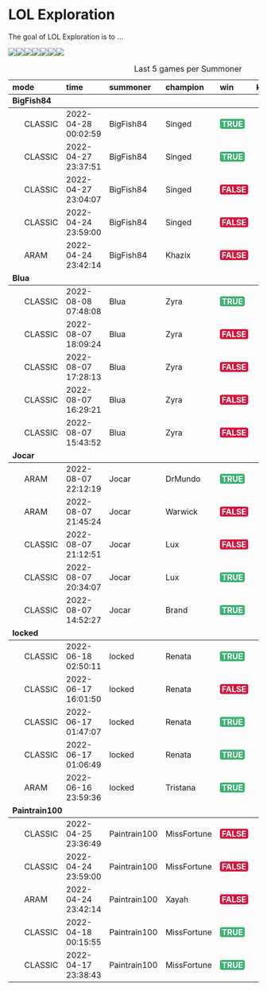 
<!-- README.md is generated from README.Rmd. Please edit that file -->

# LOL Exploration

<!-- badges: start -->
<!-- badges: end -->

The goal of LOL Exploration is to …

![](README_files/figure-gfm/unnamed-chunk-2-1.png)<!-- -->![](README_files/figure-gfm/unnamed-chunk-2-2.png)<!-- -->![](README_files/figure-gfm/unnamed-chunk-2-3.png)<!-- -->![](README_files/figure-gfm/unnamed-chunk-2-4.png)<!-- -->![](README_files/figure-gfm/unnamed-chunk-2-5.png)<!-- -->![](README_files/figure-gfm/unnamed-chunk-2-6.png)<!-- -->![](README_files/figure-gfm/unnamed-chunk-2-7.png)<!-- -->
<table>
<caption>
Last 5 games per Summoner
</caption>
<thead>
<tr>
<th style="text-align:left;">
mode
</th>
<th style="text-align:left;">
time
</th>
<th style="text-align:left;">
summoner
</th>
<th style="text-align:left;">
champion
</th>
<th style="text-align:left;">
win
</th>
<th style="text-align:right;">
kills
</th>
<th style="text-align:right;">
assists
</th>
<th style="text-align:right;">
deaths
</th>
<th style="text-align:right;">
kda
</th>
</tr>
</thead>
<tbody>
<tr grouplength="5">
<td colspan="9" style="border-bottom: 1px solid;">
<strong>BigFish84</strong>
</td>
</tr>
<tr>
<td style="text-align:left;padding-left: 2em;" indentlevel="1">
CLASSIC
</td>
<td style="text-align:left;">
2022-04-28 00:02:59
</td>
<td style="text-align:left;">
BigFish84
</td>
<td style="text-align:left;">
Singed
</td>
<td style="text-align:left;">
<span
style=" font-weight: bold;    color: white !important;border-radius: 4px; padding-right: 4px; padding-left: 4px; background-color: #3CB371 !important;">TRUE</span>
</td>
<td style="text-align:right;">
1
</td>
<td style="text-align:right;">
12
</td>
<td style="text-align:right;">
12
</td>
<td style="text-align:right;">
1.1
</td>
</tr>
<tr>
<td style="text-align:left;padding-left: 2em;" indentlevel="1">
CLASSIC
</td>
<td style="text-align:left;">
2022-04-27 23:37:51
</td>
<td style="text-align:left;">
BigFish84
</td>
<td style="text-align:left;">
Singed
</td>
<td style="text-align:left;">
<span
style=" font-weight: bold;    color: white !important;border-radius: 4px; padding-right: 4px; padding-left: 4px; background-color: #3CB371 !important;">TRUE</span>
</td>
<td style="text-align:right;">
3
</td>
<td style="text-align:right;">
4
</td>
<td style="text-align:right;">
2
</td>
<td style="text-align:right;">
3.5
</td>
</tr>
<tr>
<td style="text-align:left;padding-left: 2em;" indentlevel="1">
CLASSIC
</td>
<td style="text-align:left;">
2022-04-27 23:04:07
</td>
<td style="text-align:left;">
BigFish84
</td>
<td style="text-align:left;">
Singed
</td>
<td style="text-align:left;">
<span
style=" font-weight: bold;    color: white !important;border-radius: 4px; padding-right: 4px; padding-left: 4px; background-color: #DC143C !important;">FALSE</span>
</td>
<td style="text-align:right;">
2
</td>
<td style="text-align:right;">
8
</td>
<td style="text-align:right;">
9
</td>
<td style="text-align:right;">
1.1
</td>
</tr>
<tr>
<td style="text-align:left;padding-left: 2em;" indentlevel="1">
CLASSIC
</td>
<td style="text-align:left;">
2022-04-24 23:59:00
</td>
<td style="text-align:left;">
BigFish84
</td>
<td style="text-align:left;">
Singed
</td>
<td style="text-align:left;">
<span
style=" font-weight: bold;    color: white !important;border-radius: 4px; padding-right: 4px; padding-left: 4px; background-color: #DC143C !important;">FALSE</span>
</td>
<td style="text-align:right;">
5
</td>
<td style="text-align:right;">
14
</td>
<td style="text-align:right;">
8
</td>
<td style="text-align:right;">
2.4
</td>
</tr>
<tr>
<td style="text-align:left;padding-left: 2em;" indentlevel="1">
ARAM
</td>
<td style="text-align:left;">
2022-04-24 23:42:14
</td>
<td style="text-align:left;">
BigFish84
</td>
<td style="text-align:left;">
Khazix
</td>
<td style="text-align:left;">
<span
style=" font-weight: bold;    color: white !important;border-radius: 4px; padding-right: 4px; padding-left: 4px; background-color: #DC143C !important;">FALSE</span>
</td>
<td style="text-align:right;">
1
</td>
<td style="text-align:right;">
8
</td>
<td style="text-align:right;">
10
</td>
<td style="text-align:right;">
0.9
</td>
</tr>
<tr grouplength="5">
<td colspan="9" style="border-bottom: 1px solid;">
<strong>Blua</strong>
</td>
</tr>
<tr>
<td style="text-align:left;padding-left: 2em;" indentlevel="1">
CLASSIC
</td>
<td style="text-align:left;">
2022-08-08 07:48:08
</td>
<td style="text-align:left;">
Blua
</td>
<td style="text-align:left;">
Zyra
</td>
<td style="text-align:left;">
<span
style=" font-weight: bold;    color: white !important;border-radius: 4px; padding-right: 4px; padding-left: 4px; background-color: #3CB371 !important;">TRUE</span>
</td>
<td style="text-align:right;">
8
</td>
<td style="text-align:right;">
14
</td>
<td style="text-align:right;">
7
</td>
<td style="text-align:right;">
3.1
</td>
</tr>
<tr>
<td style="text-align:left;padding-left: 2em;" indentlevel="1">
CLASSIC
</td>
<td style="text-align:left;">
2022-08-07 18:09:24
</td>
<td style="text-align:left;">
Blua
</td>
<td style="text-align:left;">
Zyra
</td>
<td style="text-align:left;">
<span
style=" font-weight: bold;    color: white !important;border-radius: 4px; padding-right: 4px; padding-left: 4px; background-color: #DC143C !important;">FALSE</span>
</td>
<td style="text-align:right;">
4
</td>
<td style="text-align:right;">
6
</td>
<td style="text-align:right;">
7
</td>
<td style="text-align:right;">
1.4
</td>
</tr>
<tr>
<td style="text-align:left;padding-left: 2em;" indentlevel="1">
CLASSIC
</td>
<td style="text-align:left;">
2022-08-07 17:28:13
</td>
<td style="text-align:left;">
Blua
</td>
<td style="text-align:left;">
Zyra
</td>
<td style="text-align:left;">
<span
style=" font-weight: bold;    color: white !important;border-radius: 4px; padding-right: 4px; padding-left: 4px; background-color: #DC143C !important;">FALSE</span>
</td>
<td style="text-align:right;">
8
</td>
<td style="text-align:right;">
9
</td>
<td style="text-align:right;">
3
</td>
<td style="text-align:right;">
5.7
</td>
</tr>
<tr>
<td style="text-align:left;padding-left: 2em;" indentlevel="1">
CLASSIC
</td>
<td style="text-align:left;">
2022-08-07 16:29:21
</td>
<td style="text-align:left;">
Blua
</td>
<td style="text-align:left;">
Zyra
</td>
<td style="text-align:left;">
<span
style=" font-weight: bold;    color: white !important;border-radius: 4px; padding-right: 4px; padding-left: 4px; background-color: #DC143C !important;">FALSE</span>
</td>
<td style="text-align:right;">
2
</td>
<td style="text-align:right;">
5
</td>
<td style="text-align:right;">
9
</td>
<td style="text-align:right;">
0.8
</td>
</tr>
<tr>
<td style="text-align:left;padding-left: 2em;" indentlevel="1">
CLASSIC
</td>
<td style="text-align:left;">
2022-08-07 15:43:52
</td>
<td style="text-align:left;">
Blua
</td>
<td style="text-align:left;">
Zyra
</td>
<td style="text-align:left;">
<span
style=" font-weight: bold;    color: white !important;border-radius: 4px; padding-right: 4px; padding-left: 4px; background-color: #DC143C !important;">FALSE</span>
</td>
<td style="text-align:right;">
2
</td>
<td style="text-align:right;">
3
</td>
<td style="text-align:right;">
5
</td>
<td style="text-align:right;">
1.0
</td>
</tr>
<tr grouplength="5">
<td colspan="9" style="border-bottom: 1px solid;">
<strong>Jocar</strong>
</td>
</tr>
<tr>
<td style="text-align:left;padding-left: 2em;" indentlevel="1">
ARAM
</td>
<td style="text-align:left;">
2022-08-07 22:12:19
</td>
<td style="text-align:left;">
Jocar
</td>
<td style="text-align:left;">
DrMundo
</td>
<td style="text-align:left;">
<span
style=" font-weight: bold;    color: white !important;border-radius: 4px; padding-right: 4px; padding-left: 4px; background-color: #3CB371 !important;">TRUE</span>
</td>
<td style="text-align:right;">
17
</td>
<td style="text-align:right;">
26
</td>
<td style="text-align:right;">
10
</td>
<td style="text-align:right;">
4.3
</td>
</tr>
<tr>
<td style="text-align:left;padding-left: 2em;" indentlevel="1">
ARAM
</td>
<td style="text-align:left;">
2022-08-07 21:45:24
</td>
<td style="text-align:left;">
Jocar
</td>
<td style="text-align:left;">
Warwick
</td>
<td style="text-align:left;">
<span
style=" font-weight: bold;    color: white !important;border-radius: 4px; padding-right: 4px; padding-left: 4px; background-color: #DC143C !important;">FALSE</span>
</td>
<td style="text-align:right;">
14
</td>
<td style="text-align:right;">
10
</td>
<td style="text-align:right;">
14
</td>
<td style="text-align:right;">
1.7
</td>
</tr>
<tr>
<td style="text-align:left;padding-left: 2em;" indentlevel="1">
CLASSIC
</td>
<td style="text-align:left;">
2022-08-07 21:12:51
</td>
<td style="text-align:left;">
Jocar
</td>
<td style="text-align:left;">
Lux
</td>
<td style="text-align:left;">
<span
style=" font-weight: bold;    color: white !important;border-radius: 4px; padding-right: 4px; padding-left: 4px; background-color: #DC143C !important;">FALSE</span>
</td>
<td style="text-align:right;">
0
</td>
<td style="text-align:right;">
6
</td>
<td style="text-align:right;">
7
</td>
<td style="text-align:right;">
0.9
</td>
</tr>
<tr>
<td style="text-align:left;padding-left: 2em;" indentlevel="1">
CLASSIC
</td>
<td style="text-align:left;">
2022-08-07 20:34:07
</td>
<td style="text-align:left;">
Jocar
</td>
<td style="text-align:left;">
Lux
</td>
<td style="text-align:left;">
<span
style=" font-weight: bold;    color: white !important;border-radius: 4px; padding-right: 4px; padding-left: 4px; background-color: #3CB371 !important;">TRUE</span>
</td>
<td style="text-align:right;">
3
</td>
<td style="text-align:right;">
13
</td>
<td style="text-align:right;">
2
</td>
<td style="text-align:right;">
8.0
</td>
</tr>
<tr>
<td style="text-align:left;padding-left: 2em;" indentlevel="1">
CLASSIC
</td>
<td style="text-align:left;">
2022-08-07 14:52:27
</td>
<td style="text-align:left;">
Jocar
</td>
<td style="text-align:left;">
Brand
</td>
<td style="text-align:left;">
<span
style=" font-weight: bold;    color: white !important;border-radius: 4px; padding-right: 4px; padding-left: 4px; background-color: #3CB371 !important;">TRUE</span>
</td>
<td style="text-align:right;">
11
</td>
<td style="text-align:right;">
14
</td>
<td style="text-align:right;">
5
</td>
<td style="text-align:right;">
5.0
</td>
</tr>
<tr grouplength="5">
<td colspan="9" style="border-bottom: 1px solid;">
<strong>locked</strong>
</td>
</tr>
<tr>
<td style="text-align:left;padding-left: 2em;" indentlevel="1">
CLASSIC
</td>
<td style="text-align:left;">
2022-06-18 02:50:11
</td>
<td style="text-align:left;">
locked
</td>
<td style="text-align:left;">
Renata
</td>
<td style="text-align:left;">
<span
style=" font-weight: bold;    color: white !important;border-radius: 4px; padding-right: 4px; padding-left: 4px; background-color: #3CB371 !important;">TRUE</span>
</td>
<td style="text-align:right;">
1
</td>
<td style="text-align:right;">
22
</td>
<td style="text-align:right;">
3
</td>
<td style="text-align:right;">
7.7
</td>
</tr>
<tr>
<td style="text-align:left;padding-left: 2em;" indentlevel="1">
CLASSIC
</td>
<td style="text-align:left;">
2022-06-17 16:01:50
</td>
<td style="text-align:left;">
locked
</td>
<td style="text-align:left;">
Renata
</td>
<td style="text-align:left;">
<span
style=" font-weight: bold;    color: white !important;border-radius: 4px; padding-right: 4px; padding-left: 4px; background-color: #DC143C !important;">FALSE</span>
</td>
<td style="text-align:right;">
1
</td>
<td style="text-align:right;">
19
</td>
<td style="text-align:right;">
10
</td>
<td style="text-align:right;">
2.0
</td>
</tr>
<tr>
<td style="text-align:left;padding-left: 2em;" indentlevel="1">
CLASSIC
</td>
<td style="text-align:left;">
2022-06-17 01:47:07
</td>
<td style="text-align:left;">
locked
</td>
<td style="text-align:left;">
Renata
</td>
<td style="text-align:left;">
<span
style=" font-weight: bold;    color: white !important;border-radius: 4px; padding-right: 4px; padding-left: 4px; background-color: #3CB371 !important;">TRUE</span>
</td>
<td style="text-align:right;">
2
</td>
<td style="text-align:right;">
12
</td>
<td style="text-align:right;">
3
</td>
<td style="text-align:right;">
4.7
</td>
</tr>
<tr>
<td style="text-align:left;padding-left: 2em;" indentlevel="1">
CLASSIC
</td>
<td style="text-align:left;">
2022-06-17 01:06:49
</td>
<td style="text-align:left;">
locked
</td>
<td style="text-align:left;">
Renata
</td>
<td style="text-align:left;">
<span
style=" font-weight: bold;    color: white !important;border-radius: 4px; padding-right: 4px; padding-left: 4px; background-color: #3CB371 !important;">TRUE</span>
</td>
<td style="text-align:right;">
0
</td>
<td style="text-align:right;">
20
</td>
<td style="text-align:right;">
5
</td>
<td style="text-align:right;">
4.0
</td>
</tr>
<tr>
<td style="text-align:left;padding-left: 2em;" indentlevel="1">
ARAM
</td>
<td style="text-align:left;">
2022-06-16 23:59:36
</td>
<td style="text-align:left;">
locked
</td>
<td style="text-align:left;">
Tristana
</td>
<td style="text-align:left;">
<span
style=" font-weight: bold;    color: white !important;border-radius: 4px; padding-right: 4px; padding-left: 4px; background-color: #3CB371 !important;">TRUE</span>
</td>
<td style="text-align:right;">
16
</td>
<td style="text-align:right;">
17
</td>
<td style="text-align:right;">
6
</td>
<td style="text-align:right;">
5.5
</td>
</tr>
<tr grouplength="5">
<td colspan="9" style="border-bottom: 1px solid;">
<strong>Paintrain100</strong>
</td>
</tr>
<tr>
<td style="text-align:left;padding-left: 2em;" indentlevel="1">
CLASSIC
</td>
<td style="text-align:left;">
2022-04-25 23:36:49
</td>
<td style="text-align:left;">
Paintrain100
</td>
<td style="text-align:left;">
MissFortune
</td>
<td style="text-align:left;">
<span
style=" font-weight: bold;    color: white !important;border-radius: 4px; padding-right: 4px; padding-left: 4px; background-color: #DC143C !important;">FALSE</span>
</td>
<td style="text-align:right;">
13
</td>
<td style="text-align:right;">
11
</td>
<td style="text-align:right;">
7
</td>
<td style="text-align:right;">
3.4
</td>
</tr>
<tr>
<td style="text-align:left;padding-left: 2em;" indentlevel="1">
CLASSIC
</td>
<td style="text-align:left;">
2022-04-24 23:59:00
</td>
<td style="text-align:left;">
Paintrain100
</td>
<td style="text-align:left;">
MissFortune
</td>
<td style="text-align:left;">
<span
style=" font-weight: bold;    color: white !important;border-radius: 4px; padding-right: 4px; padding-left: 4px; background-color: #DC143C !important;">FALSE</span>
</td>
<td style="text-align:right;">
0
</td>
<td style="text-align:right;">
4
</td>
<td style="text-align:right;">
0
</td>
<td style="text-align:right;">
4.0
</td>
</tr>
<tr>
<td style="text-align:left;padding-left: 2em;" indentlevel="1">
ARAM
</td>
<td style="text-align:left;">
2022-04-24 23:42:14
</td>
<td style="text-align:left;">
Paintrain100
</td>
<td style="text-align:left;">
Xayah
</td>
<td style="text-align:left;">
<span
style=" font-weight: bold;    color: white !important;border-radius: 4px; padding-right: 4px; padding-left: 4px; background-color: #DC143C !important;">FALSE</span>
</td>
<td style="text-align:right;">
2
</td>
<td style="text-align:right;">
6
</td>
<td style="text-align:right;">
6
</td>
<td style="text-align:right;">
1.3
</td>
</tr>
<tr>
<td style="text-align:left;padding-left: 2em;" indentlevel="1">
CLASSIC
</td>
<td style="text-align:left;">
2022-04-18 00:15:55
</td>
<td style="text-align:left;">
Paintrain100
</td>
<td style="text-align:left;">
MissFortune
</td>
<td style="text-align:left;">
<span
style=" font-weight: bold;    color: white !important;border-radius: 4px; padding-right: 4px; padding-left: 4px; background-color: #3CB371 !important;">TRUE</span>
</td>
<td style="text-align:right;">
13
</td>
<td style="text-align:right;">
12
</td>
<td style="text-align:right;">
7
</td>
<td style="text-align:right;">
3.6
</td>
</tr>
<tr>
<td style="text-align:left;padding-left: 2em;" indentlevel="1">
CLASSIC
</td>
<td style="text-align:left;">
2022-04-17 23:38:43
</td>
<td style="text-align:left;">
Paintrain100
</td>
<td style="text-align:left;">
MissFortune
</td>
<td style="text-align:left;">
<span
style=" font-weight: bold;    color: white !important;border-radius: 4px; padding-right: 4px; padding-left: 4px; background-color: #3CB371 !important;">TRUE</span>
</td>
<td style="text-align:right;">
9
</td>
<td style="text-align:right;">
11
</td>
<td style="text-align:right;">
7
</td>
<td style="text-align:right;">
2.9
</td>
</tr>
</tbody>
</table>
